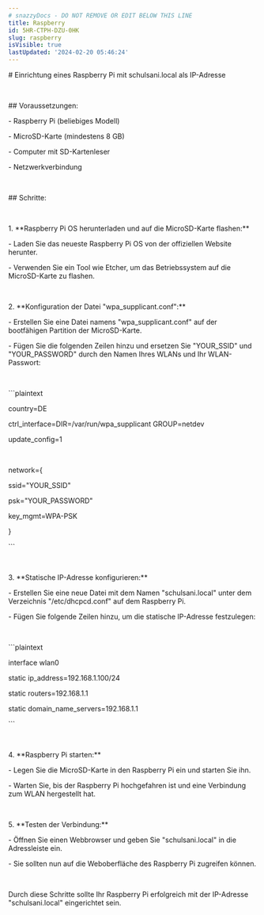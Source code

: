 ```yaml
---
# snazzyDocs - DO NOT REMOVE OR EDIT BELOW THIS LINE
title: Raspberry
id: 5HR-CTPH-DZU-0HK
slug: raspberry
isVisible: true
lastUpdated: '2024-02-20 05:46:24'
---
```

<div><p># Einrichtung eines Raspberry Pi mit schulsani.local als IP-Adresse</p></div>

<div><p><br></p></div>

<div><p>## Voraussetzungen:</p></div>

<div><p>- Raspberry Pi (beliebiges Modell)</p></div>

<div><p>- MicroSD-Karte (mindestens 8 GB)</p></div>

<div><p>- Computer mit SD-Kartenleser</p></div>

<div><p>- Netzwerkverbindung</p></div>

<div><p><br></p></div>

<div><p>## Schritte:</p></div>

<div><p><br></p></div>

<div><p>1. **Raspberry Pi OS herunterladen und auf die MicroSD-Karte flashen:**</p></div>

<div><p>- Laden Sie das neueste Raspberry Pi OS von der offiziellen Website herunter.</p></div>

<div><p>- Verwenden Sie ein Tool wie Etcher, um das Betriebssystem auf die MicroSD-Karte zu flashen.</p></div>

<div><p><br></p></div>

<div><p>2. **Konfiguration der Datei "wpa_supplicant.conf":**</p></div>

<div><p>- Erstellen Sie eine Datei namens "wpa_supplicant.conf" auf der bootfähigen Partition der MicroSD-Karte.</p></div>

<div><p>- Fügen Sie die folgenden Zeilen hinzu und ersetzen Sie "YOUR_SSID" und "YOUR_PASSWORD" durch den Namen Ihres WLANs und Ihr WLAN-Passwort:</p></div>

<div><p><br></p></div>

<div><p>```plaintext</p></div>

<div><p>country=DE</p></div>

<div><p>ctrl_interface=DIR=/var/run/wpa_supplicant GROUP=netdev</p></div>

<div><p>update_config=1</p></div>

<div><p><br></p></div>

<div><p>network={</p></div>

<div><p>ssid="YOUR_SSID"</p></div>

<div><p>psk="YOUR_PASSWORD"</p></div>

<div><p>key_mgmt=WPA-PSK</p></div>

<div><p>}</p></div>

<div><p>```</p></div>

<div><p><br></p></div>

<div><p>3. **Statische IP-Adresse konfigurieren:**</p></div>

<div><p>- Erstellen Sie eine neue Datei mit dem Namen "schulsani.local" unter dem Verzeichnis "/etc/dhcpcd.conf" auf dem Raspberry Pi.</p></div>

<div><p>- Fügen Sie folgende Zeilen hinzu, um die statische IP-Adresse festzulegen:</p></div>

<div><p><br></p></div>

<div><p>```plaintext</p></div>

<div><p>interface wlan0</p></div>

<div><p>static ip_address=192.168.1.100/24</p></div>

<div><p>static routers=192.168.1.1</p></div>

<div><p>static domain_name_servers=192.168.1.1</p></div>

<div><p>```</p></div>

<div><p><br></p></div>

<div><p>4. **Raspberry Pi starten:**</p></div>

<div><p>- Legen Sie die MicroSD-Karte in den Raspberry Pi ein und starten Sie ihn.</p></div>

<div><p>- Warten Sie, bis der Raspberry Pi hochgefahren ist und eine Verbindung zum WLAN hergestellt hat.</p></div>

<div><p><br></p></div>

<div><p>5. **Testen der Verbindung:**</p></div>

<div><p>- Öffnen Sie einen Webbrowser und geben Sie "schulsani.local" in die Adressleiste ein.</p></div>

<div><p>- Sie sollten nun auf die Weboberfläche des Raspberry Pi zugreifen können.</p></div>

<div><p><br></p></div>

<div><p>Durch diese Schritte sollte Ihr Raspberry Pi erfolgreich mit der IP-Adresse "schulsani.local" eingerichtet sein.</p></div>

<br />
